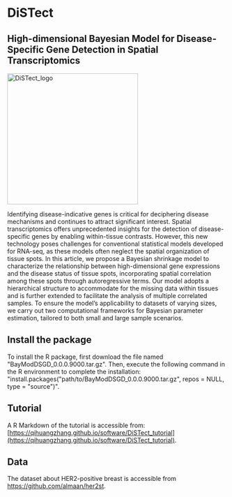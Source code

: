 # DiSTect

## High-dimensional Bayesian Model for Disease-Specific Gene Detection in Spatial Transcriptomics
<img width="300" height="300" alt="DiSTect_logo" src="https://github.com/user-attachments/assets/58053101-387b-40de-8967-2408396d6d69" />

Identifying disease-indicative genes is critical for deciphering disease mechanisms and continues to attract significant interest. Spatial transcriptomics offers unprecedented insights for
the detection of disease-specific genes by enabling within-tissue contrasts. However, this new
technology poses challenges for conventional statistical models developed for RNA-seq, as
these models often neglect the spatial organization of tissue spots. In this article, we propose
a Bayesian shrinkage model to characterize the relationship between high-dimensional gene
expressions and the disease status of tissue spots, incorporating spatial correlation among
these spots through autoregressive terms. Our model adopts a hierarchical structure to
accommodate for the missing data within tissues and is further extended to facilitate the
analysis of multiple correlated samples. To ensure the model’s applicability to datasets of
varying sizes, we carry out two computational frameworks for Bayesian parameter estimation, tailored to both small and large sample scenarios. 

## Install the package
To install the R package, first download the file named "BayModDSGD_0.0.0.9000.tar.gz". Then, execute the following command in the R environment to complete the installation: "install.packages("path/to/BayModDSGD_0.0.0.9000.tar.gz", repos = NULL, type = "source")".



## Tutorial

A R Markdown of the tutorial is accessible from: [https://qihuangzhang.github.io/software/DiSTect_tutorial](https://qihuangzhang.github.io/software/DiSTect_tutorial).

## Data

The dataset about HER2-positive breast is accessible from https://github.com/almaan/her2st.
